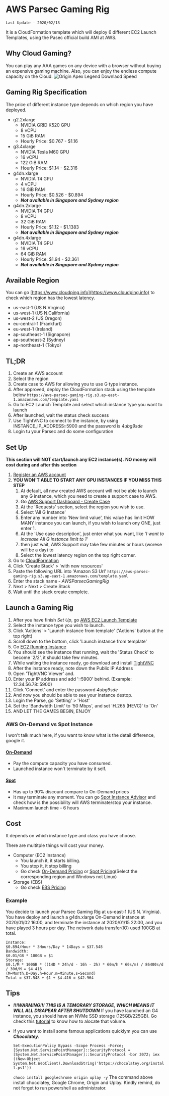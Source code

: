 # AWS Parsec Gaming Rig

`Last Update - 2020/02/13`

It is a CloudFormation template which will deploy 6 different EC2 Launch Templates, using the Pasec official build AMI at AWS.

## Why Cloud Gaming?
You can play any AAA games on any device with a browser without buying an expensive gaming machine. Also, you can enjoy the endless compute capacity on the Cloud.
![Origin Apex Legend Downlaod Speed](https://i.imgur.com/7RxosO3.png)

## Gaming Rig Specification
The price of different instance type depends on which region you have deployed.
 - g2.2xlarge
	 - NVIDIA GRID K520 GPU
	 - 8 vCPU
	 - 15 GiB RAM
	 - Hourly Price: $0.767 - $1.16
 - g3.4xlarge
	 - NVIDIA Tesla M60 GPU
	 - 16 vCPU
	 - 122 GiB RAM
	 - Hourly Price:  $1.14 - $2.316
 - g4dn.xlarge
	 - NVIDIA T4 GPU
	 - 4 vCPU
	 - 16 GiB RAM
	 - Hourly Price:  $0.526 - $0.894
	 - ***Not available in Singapore and Sydney region***
 - g4dn.2xlarge
	 - NVIDIA T4 GPU
	 - 8 vCPU
	 - 32 GiB RAM
	 - Hourly Price:  $1.12 - $1.1383
	 - ***Not available in Singapore and Sydney region***
 - g4dn.4xlarge
	 - NVIDIA T4 GPU
	 - 16 vCPU
	 - 64 GiB RAM
	 - Hourly Price:  $1.94 - $2.361
	 - ***Not available in Singapore and Sydney region***

## Available Region
You can go [https://www.cloudping.info](https://www.cloudping.info) to check which region has the lowest latency.
 - us-east-1 (US N.Virginia)
 - us-west-1 (US N.California)
 - us-west-2 (US Oregon)
 - eu-central-1 (Frankfurt)
 - eu-west-1 (Ireland)
 - ap-southeast-1 (Signapore)
 - ap-southeast-2 (Sydney)
 - ap-northeast-1 (Tokyo)

## TL;DR
1. Create an AWS account
2. Select the region
3. Create case to AWS for allowing you to use G type instance.
4. After approved, deploy the CloudFormation stack using the template below
	`https://aws-parsec-gaming-rig.s3.ap-east-1.amazonaws.com/template.yaml`
5. Go to EC2 Launch Template and select which instance type you want to launch
6. After launched, wait the status check success
7. Use TightVNC to connect to the instance, by using INSTANCE_IP_ADDRESS::5900 and the password is *4ubg9sde*
8. Login tu your Parsec and do some configuration

## Set Up
**This section will NOT start/launch any EC2 instance(s).**
**NO money will cost during and after this section**
1. [Register an AWS account](https://aws.amazon.com/premiumsupport/knowledge-center/create-and-activate-aws-account/)
2. **YOU WON'T ABLE TO START ANY GPU INSTANCES IF YOU MISS THIS STEP**
    1. At default, all new created AWS account will not be able to launch any G instance, which you need to create a support case to AWS.
    2. Go [AWS Support Dashboard - Create Case](https://console.aws.amazon.com/support/cases#/create?issueType=service-limit-increase&limitType=ec2-instances)
    3. At the 'Requests' section, select the region you wish to use.
    4. Select 'All G Instance'
    5. Enter any number into 'New limit value', this value has limit HOW MANY instance you can launch, if you wish to launch ony ONE, just enter 1.
    6. At the 'Use case description', just enter what you want, like '*I want to increase All G instance limit to 1*'
    7. then just wait, AWS Support may take few minutes or hours (worese will be a day) to 
    3. Select the lowest latency region on the top right corner.
4. Go to [CloudFormation](https://console.aws.amazon.com/cloudformation/)
5. Click 'Create Stack' > 'with new resources'
6. Paste the following URL into 'Amazon S3 Url'
  `https://aws-parsec-gaming-rig.s3.ap-east-1.amazonaws.com/template.yaml`
 7. Enter the stack name - *AWSParsecGamingRig*
 8. Next > Next > Create Stack
 9. Wait until the stack create complete.

## Launch a Gaming Rig
1. After you have finish *Set Up*, go [AWS EC2 Launch Template](https://console.aws.amazon.com/ec2/v2/home#LaunchTemplates:)
2. Select the instance type you wish to launch.
3. Click 'Actions' > 'Launch instance from template' ('Actions' button at the top right)
4. Scroll down to the bottom, click 'Launch instance from template'
5. Go [EC2 Running Instance](https://console.aws.amazon.com/ec2/v2/home#Instances:sort=instanceState)
6. You should see the instance that running, wait the 'Status Check' to become '2/2', it should take few minutes.
7. While waiting the instance ready, go download and install [TightVNC](https://www.tightvnc.com/download.php)
8. After the instance ready, note down the Public IP Address
9. Open 'TightVNC Viewer' and.
10. Enter your IP address and add '::5900' behind. (Example: 12.34.56.78::5900)
11. Click 'Connect' and enter the password *4ubg9sde*
12. And now you should be able to see your instance destop.
13. Login the Parse, go 'Setting' > 'Host'
14. Set the 'Bandwidth Limit' to '50 Mbps', and set 'H.265 (HEVC)' to 'On'
15. AND LET THE GAMES BEGIN, ENJOY

### AWS On-Demand vs Spot Instance
I won't talk much here, if you want to know what is the detail difference, google it.

#### [On-Demand](https://aws.amazon.com/ec2/pricing/on-demand/)
-	Pay the compute capacity you have consumed.
-	Launched instance won't terminate by it self.

#### [Spot](https://aws.amazon.com/ec2/spot/)
-	Has up to 90% discount compare to On-Demand prices
-	It may terminate any moment. You can go [Spot Instance Advisor](https://aws.amazon.com/ec2/spot/instance-advisor/) and check how is the possibility will AWS terminate/stop your instance.
-	Maximum launch time - 6 hours

## Cost
It depends on which instance type and class you have choose.

There are multitple things will cost your money.
- Computer (EC2 Instance)
	- You launch it, it starts billing.
	- You stop it, it stop billing
	- Go check [On-Demand Pricing](https://aws.amazon.com/ec2/pricing/on-demand/) or [Spot Pricing](https://aws.amazon.com/ec2/spot/pricing/)(Select the corresponding region and Windows not Linux)
- Storage (EBS)
	- Go check [EBS Pricing](https://aws.amazon.com/tw/ebs/pricing/)

### Example
You decide to launch your Parsec Gaming Rig at us-east-1 (US N. Virginia).
You have deploy and launch a g4dn.xlarge On-Demand instance at 2020/01/02 16:00, and terminate the instance at 2020/01/15 22:00, and you have played 3 hours per day.
The network data transfer(IO) used 100GB at total.

    Instance:
    $0.894/Hour * 3Hours/Day * 14Days = $37.548
    Bandwidth:
    $0.01/GB * 100GB = $1
    Storage:
    $0.1/M * 100GB * ((14D * 24h/d - 16h - 2h) * 60m/h * 60s/m) / 86400s/d / 30d/M = $4.416
    (M=Month,D=Day,h=Hour,m=Minute,s=Second)
    Total = $37.548 + $1 + $4.416 = $42.964
    
## Tips
- ***!!!WARMING!!! THIS IS A TEMORARY STORAGE, WHICH MEANS IT WILL ALL DISAPEAR AFTER SHUTDOWN*** If you have launched an G4 instance, you should have an NVMe SSD storage (125GB/225GB). Go check this [tutorial](https://www.diskpart.com/windows-10/windows-10-disk-management-0528.html) to know how to alocate that volume.
- If you want to install some famous applications quicklym you can use ***Chocolatey***.
	
	`Set-ExecutionPolicy Bypass -Scope Process -Force; [System.Net.ServicePointManager]::SecurityProtocol = [System.Net.ServicePointManager]::SecurityProtocol -bor 3072; iex ((New-Object System.Net.WebClient).DownloadString('https://chocolatey.org/install.ps1'))`
	
	`choco install googlechrome origin uplay -y`
	The command above install chocolatey, Google Chrome, Origin and Uplay.
	Kindly remind, do not forget to run powershell as administrator.